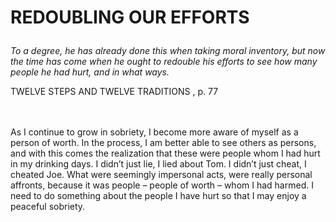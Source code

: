# <p class='center'>REDOUBLING OUR EFFORTS</p>

<em>To a degree, he has already done this when taking moral inventory, but now the time has come when he ought to redouble his efforts to see how many people he had hurt, and in what ways.</em>
<br/>
<p class='right'>TWELVE STEPS AND TWELVE TRADITIONS , p. 77</p>

<br><br>
As I continue to grow in sobriety, I become more aware of myself as a person of worth. In the process, I am better able to see others as persons, and with this comes the realization that these were people whom I had hurt in my drinking days. I didn’t just lie, I lied about Tom. I didn’t just cheat, I cheated Joe. What were seemingly impersonal acts, were really personal affronts, because it was people – people of worth – whom I had harmed. I need to do something about the people I have hurt so that I may enjoy a peaceful sobriety.


